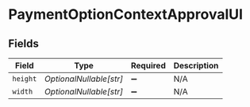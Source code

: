 # PaymentOptionContextApprovalUI


## Fields

| Field                   | Type                    | Required                | Description             |
| ----------------------- | ----------------------- | ----------------------- | ----------------------- |
| `height`                | *OptionalNullable[str]* | :heavy_minus_sign:      | N/A                     |
| `width`                 | *OptionalNullable[str]* | :heavy_minus_sign:      | N/A                     |